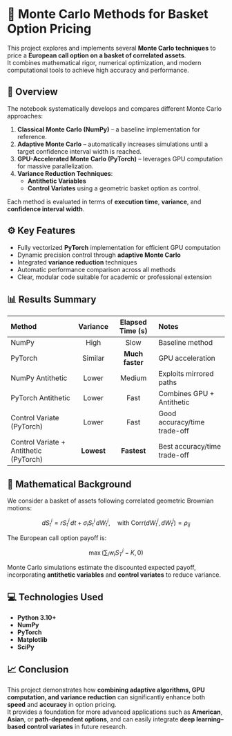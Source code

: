 # 🧮 Monte Carlo Methods for Basket Option Pricing

This project explores and implements several **Monte Carlo techniques** to price a **European call option on a basket of correlated assets**.  
It combines mathematical rigor, numerical optimization, and modern computational tools to achieve high accuracy and performance.

## 🚀 Overview

The notebook systematically develops and compares different Monte Carlo approaches:

1. **Classical Monte Carlo (NumPy)** – a baseline implementation for reference.  
2. **Adaptive Monte Carlo** – automatically increases simulations until a target confidence interval width is reached.  
3. **GPU-Accelerated Monte Carlo (PyTorch)** – leverages GPU computation for massive parallelization.  
4. **Variance Reduction Techniques**:
   - **Antithetic Variables**
   - **Control Variates** using a geometric basket option as control.

Each method is evaluated in terms of **execution time**, **variance**, and **confidence interval width**.

## ⚙️ Key Features

- Fully vectorized **PyTorch** implementation for efficient GPU computation  
- Dynamic precision control through **adaptive Monte Carlo**  
- Integrated **variance reduction** techniques  
- Automatic performance comparison across all methods  
- Clear, modular code suitable for academic or professional extension  

## 📊 Results Summary

| Method | Variance | Elapsed Time (s) | Notes |
|:--|:--:|:--:|:--|
| NumPy | High | Slow | Baseline method |
| PyTorch | Similar | **Much faster** | GPU acceleration |
| NumPy Antithetic | Lower | Medium | Exploits mirrored paths |
| PyTorch Antithetic | Lower | Fast | Combines GPU + Antithetic |
| Control Variate (PyTorch) | Lower | Fast | Good accuracy/time trade-off |
| Control Variate + Antithetic (PyTorch) | **Lowest** | **Fastest** | Best accuracy/time trade-off |

## 🧠 Mathematical Background

We consider a basket of assets following correlated geometric Brownian motions:

$$
dS_t^i = r S_t^i \, dt + \sigma_i S_t^i \, dW_t^i, \quad \text{with } \text{Corr}(dW_t^i, dW_t^j) = \rho_{ij}
$$

The European call option payoff is:

$$
\max\left(\sum_i w_i S_T^i - K, 0\right)
$$

Monte Carlo simulations estimate the discounted expected payoff, incorporating **antithetic variables** and **control variates** to reduce variance.

## 💻 Technologies Used

- **Python 3.10+**
- **NumPy**
- **PyTorch**
- **Matplotlib**
- **SciPy**

## 📈 Conclusion

This project demonstrates how **combining adaptive algorithms, GPU computation, and variance reduction** can significantly enhance both **speed** and **accuracy** in option pricing.  
It provides a foundation for more advanced applications such as **American**, **Asian**, or **path-dependent options**, and can easily integrate **deep learning–based control variates** in future research.
